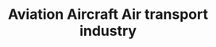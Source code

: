 ---
title: Aviation Aircraft Air transport industry
longTitle: 'Aviation, Aircraft, Air transport industry'
tags:
- gccommon
relatedTerm:
- "[[Aviation industry]]"
---